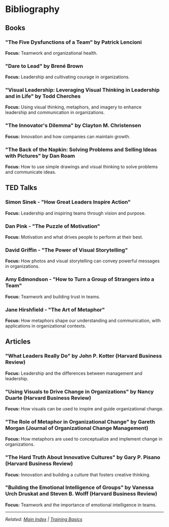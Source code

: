 # Bibliography

## Books

### "The Five Dysfunctions of a Team" by Patrick Lencioni
**Focus:** Teamwork and organizational health.

### "Dare to Lead" by Brené Brown
**Focus:** Leadership and cultivating courage in organizations.

### "Visual Leadership: Leveraging Visual Thinking in Leadership and in Life" by Todd Cherches
**Focus:** Using visual thinking, metaphors, and imagery to enhance leadership and communication in organizations.

### "The Innovator's Dilemma" by Clayton M. Christensen
**Focus:** Innovation and how companies can maintain growth.

### "The Back of the Napkin: Solving Problems and Selling Ideas with Pictures" by Dan Roam
**Focus:** How to use simple drawings and visual thinking to solve problems and communicate ideas.

## TED Talks

### Simon Sinek - "How Great Leaders Inspire Action"
**Focus:** Leadership and inspiring teams through vision and purpose.

### Dan Pink - "The Puzzle of Motivation"
**Focus:** Motivation and what drives people to perform at their best.

### David Griffin - "The Power of Visual Storytelling"
**Focus:** How photos and visual storytelling can convey powerful messages in organizations.

### Amy Edmondson - "How to Turn a Group of Strangers into a Team"
**Focus:** Teamwork and building trust in teams.

### Jane Hirshfield - "The Art of Metaphor"
**Focus:** How metaphors shape our understanding and communication, with applications in organizational contexts.

## Articles

### "What Leaders Really Do" by John P. Kotter (Harvard Business Review)
**Focus:** Leadership and the differences between management and leadership.

### "Using Visuals to Drive Change in Organizations" by Nancy Duarte (Harvard Business Review)
**Focus:** How visuals can be used to inspire and guide organizational change.

### "The Role of Metaphor in Organizational Change" by Gareth Morgan (Journal of Organizational Change Management)
**Focus:** How metaphors are used to conceptualize and implement change in organizations.

### "The Hard Truth About Innovative Cultures" by Gary P. Pisano (Harvard Business Review)
**Focus:** Innovation and building a culture that fosters creative thinking.

### "Building the Emotional Intelligence of Groups" by Vanessa Urch Druskat and Steven B. Wolff (Harvard Business Review)
**Focus:** Teamwork and the importance of emotional intelligence in teams.

---

*Related: [Main Index](../README.md) | [Training Basics](../chapters/chapter-01-training-basics.md)*
